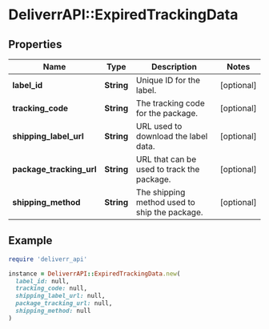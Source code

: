 # DeliverrAPI::ExpiredTrackingData

## Properties

| Name | Type | Description | Notes |
| ---- | ---- | ----------- | ----- |
| **label_id** | **String** | Unique ID for the label. | [optional] |
| **tracking_code** | **String** | The tracking code for the package. | [optional] |
| **shipping_label_url** | **String** | URL used to download the label data. | [optional] |
| **package_tracking_url** | **String** | URL that can be used to track the package. | [optional] |
| **shipping_method** | **String** | The shipping method used to ship the package. | [optional] |

## Example

```ruby
require 'deliverr_api'

instance = DeliverrAPI::ExpiredTrackingData.new(
  label_id: null,
  tracking_code: null,
  shipping_label_url: null,
  package_tracking_url: null,
  shipping_method: null
)
```

